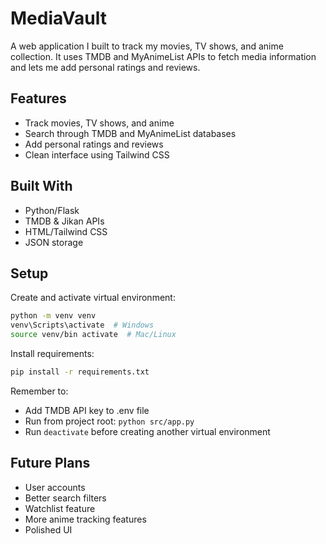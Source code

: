# MediaVault
A web application I built to track my movies, TV shows, and anime collection. It uses TMDB and MyAnimeList APIs to fetch media information and lets me add personal ratings and reviews.

## Features
- Track movies, TV shows, and anime
- Search through TMDB and MyAnimeList databases
- Add personal ratings and reviews
- Clean interface using Tailwind CSS

## Built With
- Python/Flask
- TMDB & Jikan APIs
- HTML/Tailwind CSS
- JSON storage

## Setup
Create and activate virtual environment:
```bash
python -m venv venv
venv\Scripts\activate  # Windows
source venv/bin activate  # Mac/Linux
```

Install requirements:
```bash
pip install -r requirements.txt
```

Remember to:
- Add TMDB API key to .env file
- Run from project root: `python src/app.py`
- Run `deactivate` before creating another virtual environment

## Future Plans
- User accounts
- Better search filters
- Watchlist feature
- More anime tracking features
- Polished UI
